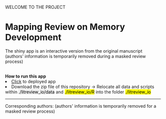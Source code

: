 WELCOME TO THE PROJECT
# Mapping Review on Memory Development
<p>The shiny app is an interactive version from the original manuscript (authors' information is temporarily removed during a masked review process)</p>
<br>
<strong>How to run this app</strong>
<li><a href="https://memdev.shinyapps.io/litreview_io">Click</a> to deployed app</li>
<li>Download the zip file of this repository &#8594; Relocate all data and scripts within <mark style="background-color:#eeeeee">./litreview_io/data</mark> and <mark>./litreview_io/R</mark> into the folder <mark>./litreview_io</mark> </li>

---
<p>Corresponding authors: (authors' information is temporarily removed for a masked review process)
